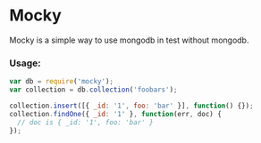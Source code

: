 Mocky
=====

Mocky is a simple way to use mongodb in test without mongodb.

### Usage:

```javascript
var db = require('mocky');
var collection = db.collection('foobars');

collection.insert([{ _id: '1', foo: 'bar' }], function() {});
collection.findOne({ _id: '1' }, function(err, doc) {
  // doc is { _id: '1', foo: 'bar' }
});
```

